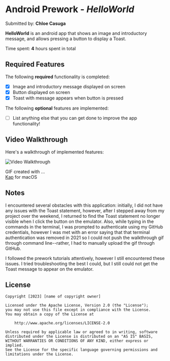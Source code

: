 # Android Prework - *HelloWorld*

Submitted by: **Chloe Casuga**

**HelloWorld** is an android app that shows an image and introductory message, and allows pressing a button to display a Toast. 

Time spent: **4** hours spent in total

## Required Features

The following **required** functionality is completed:

* [x] Image and introductory message displayed on screen
* [x] Button displayed on screen
* [x] Toast with message appears when button is pressed 

The following **optional** features are implemented:

* [ ] List anything else that you can get done to improve the app functionality!

## Video Walkthrough

Here's a walkthrough of implemented features:

<img src='walkthrough.gif' title='Video Walkthrough' width='' alt='Video Walkthrough' />


GIF created with ...  
[Kap](https://getkap.co/) for macOS


## Notes

I encountered several obstacles with this application: initially, I did not have any issues with the Toast statement, however, after I stepped away from my project over the weekend, I returned to find the Toast statement no longer visible when I click the button on the emulator. Also, while typing in the commands in the terminal, I was prompted to authenticate using my GitHub credentials, however I was met with an error saying that that terminal authentication was removed in 2021 so I could not push the walkthrough gif through command line--rather, I had to manually upload the gif through GitHub. 

I followed the prework tutorials attentively, however I still encountered these issues. I tried troubleshooting the best I could, but I still could not get the Toast message to appear on the emulator.


## License

    Copyright [2023] [name of copyright owner]

    Licensed under the Apache License, Version 2.0 (the "License");
    you may not use this file except in compliance with the License.
    You may obtain a copy of the License at

        http://www.apache.org/licenses/LICENSE-2.0

    Unless required by applicable law or agreed to in writing, software
    distributed under the License is distributed on an "AS IS" BASIS,
    WITHOUT WARRANTIES OR CONDITIONS OF ANY KIND, either express or implied.
    See the License for the specific language governing permissions and
    limitations under the License.
